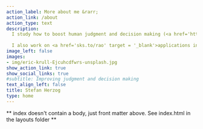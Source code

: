 ```yaml
---
action_label: More about me &rarr;
action_link: /about
action_type: text
description:
  I study how to boost human judgment and decision making (<a href='https://scienceofboosting.org' target = '_blank'>scienceofboosting.org</a>) by investigating human and machine behavior and how humans themselves understand machines. I combine insights and methods from cognitive science, collective intelligence ("wisdom of crowds"), heuristics, and algorithms.<br/><br/>
  
  I also work on <a href='sks.to/rao' target = '_blank'>applications in digital environments</a>, medical decision making, and meteorology. Furthermore, I am co-leading an initiative on reconfiguring behavioral science for crisis knowledge management in response to COVID-19 and other, future disruptive events (<a href='https://scibeh.org' target = '_blank'>scibeh.org</a>).
image_left: false
images:
- img/eric-krull-Ejcuhcdfwrs-unsplash.jpg
show_action_link: true
show_social_links: true
#subtitle: Improving judgment and decision making
text_align_left: false
title: Stefan Herzog
type: home
---
```


** index doesn't contain a body, just front matter above.
See index.html in the layouts folder **
